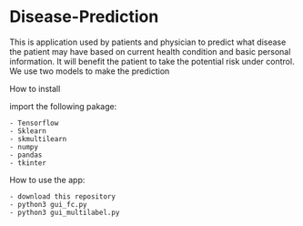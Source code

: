 # Disease-Prediction

This is application used by patients and physician to predict what disease the patient may have based on current health condition and basic personal information. It will benefit the patient to take the potential risk under control. We use two models to make the prediction

How to install

import the following pakage: 

    - Tensorflow
    - Sklearn
    - skmultilearn
    - numpy
    - pandas
    - tkinter

How to use the app:

    - download this repository
    - python3 gui_fc.py
    - python3 gui_multilabel.py
